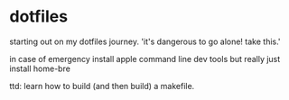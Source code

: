 # dotfiles

starting out on my dotfiles journey. 'it's dangerous to go alone! take this.'

in case of emergency
install apple command line dev tools
but really just install home-bre

ttd:
learn how to build (and then build) a makefile.
